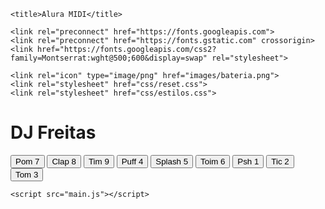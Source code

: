 <!DOCTYPE html>
<html lang="pt-BR">

<head>
    <meta charset="UTF-8">
    <meta http-equiv="X-UA-Compatible" content="IE=edge">
    <meta name="viewport" content="width=device-width, initial-scale=1.0">

    <title>Alura MIDI</title>

    <link rel="preconnect" href="https://fonts.googleapis.com">
    <link rel="preconnect" href="https://fonts.gstatic.com" crossorigin>
    <link href="https://fonts.googleapis.com/css2?family=Montserrat:wght@500;600&display=swap" rel="stylesheet">

    <link rel="icon" type="image/png" href="images/bateria.png">
    <link rel="stylesheet" href="css/reset.css">
    <link rel="stylesheet" href="css/estilos.css">

</head>

<body>

   <h1>DJ Freitas</h1>

   <section class="teclado">
      <button class="tecla tecla_pom">
            <span class="tecla_title">Pom</span>
            <span class="tecla_number">7</span>
        </button>

  <button class="tecla tecla_clap">
            <span class="tecla_title">Clap</span>
            <span class="tecla_number">8</span>
  </button>     
 <button class="tecla tecla_tim">
          <span class="tecla_title">Tim</span>
            <span class="tecla_number">9</span>
        </button>
       <button class="tecla tecla_puff">
            <span class="tecla_title">Puff</span>
            <span class="tecla_number">4</span>
        </button>
        <button class="tecla tecla_splash">
            <span class="tecla_title">Splash</span>
            <span class="tecla_number">5</span>
        </button>
        <button class="tecla tecla_toim">
            <span class="tecla_title">Toim</span>
            <span class="tecla_number">6</span>
        </button>
        <button class="tecla tecla_psh">
            <span class="tecla_title">Psh</span>
            <span class="tecla_number">1</span>
        </button>
        <button class="tecla tecla_tic">
            <span class="tecla_title">Tic</span>
            <span class="tecla_number">2</span>
        </button>
        <button class="tecla tecla_tom">
            <span class="tecla_title">Tom</span>
            <span class="tecla_number">3</span>
        </button>
    </section
    <audio src="sounds/keyq.wav" id="som_tecla_pom"></audio>
    <audio src="sounds/keyw.wav" id="som_tecla_clap"></audio>
    <audio src="sounds/keye.wav" id="som_tecla_tim"></audio>
    <audio src="sounds/keya.wav" id="som_tecla_puff"></audio>
    <audio src="sounds/keys.wav" id="som_tecla_splash"></audio>
    <audio src="sounds/keyd.wav" id="som_tecla_toim"></audio>
    <audio src="sounds/keyz.wav" id="som_tecla_psh"></audio>
    <audio src="sounds/keyx.wav" id="som_tecla_tic"></audio>
    <audio src="sounds/keyc.wav" id="som_tecla_tom"></audio>

    <script src="main.js"></script>
</body>

</html>
